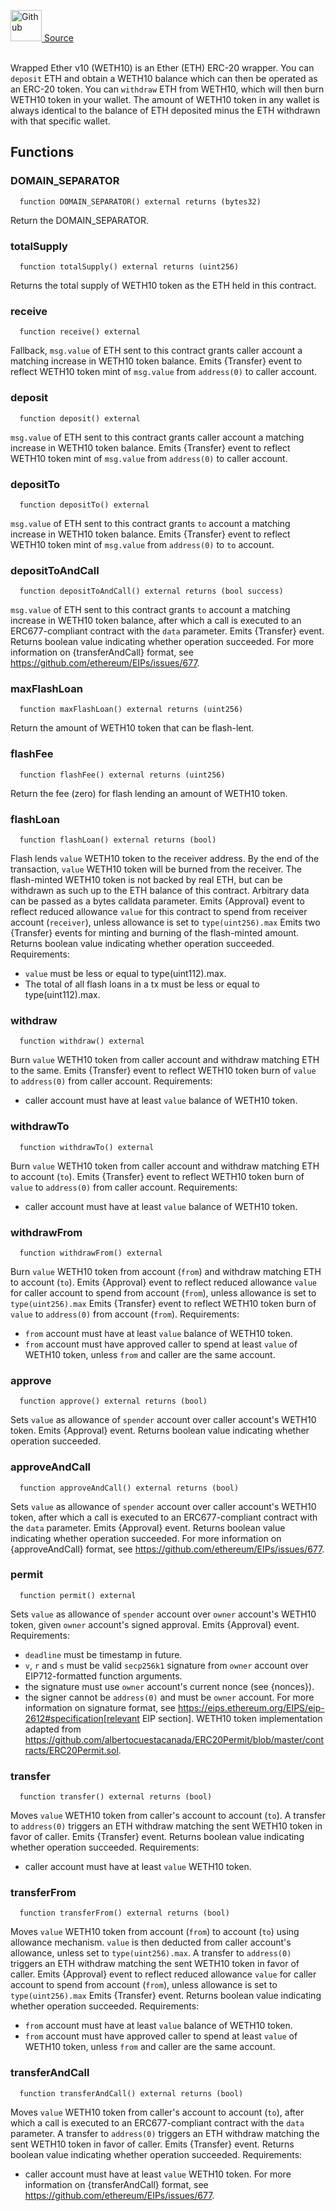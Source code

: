 <a href="https://github.com/solace-fi/solace-core/blob/main/contracts/WETH10.sol"><img src="/img/github.svg" alt="Github" width="50px"/> Source</a><br/><br/>


Wrapped Ether v10 (WETH10) is an Ether (ETH) ERC-20 wrapper. You can `deposit` ETH and obtain a WETH10 balance which can then be operated as an ERC-20 token. You can
`withdraw` ETH from WETH10, which will then burn WETH10 token in your wallet. The amount of WETH10 token in any wallet is always identical to the
balance of ETH deposited minus the ETH withdrawn with that specific wallet.

## Functions
### DOMAIN_SEPARATOR
```solidity
  function DOMAIN_SEPARATOR() external returns (bytes32)
```

Return the DOMAIN_SEPARATOR.


### totalSupply
```solidity
  function totalSupply() external returns (uint256)
```

Returns the total supply of WETH10 token as the ETH held in this contract.


### receive
```solidity
  function receive() external
```

Fallback, `msg.value` of ETH sent to this contract grants caller account a matching increase in WETH10 token balance.
Emits {Transfer} event to reflect WETH10 token mint of `msg.value` from `address(0)` to caller account.


### deposit
```solidity
  function deposit() external
```

`msg.value` of ETH sent to this contract grants caller account a matching increase in WETH10 token balance.
Emits {Transfer} event to reflect WETH10 token mint of `msg.value` from `address(0)` to caller account.


### depositTo
```solidity
  function depositTo() external
```

`msg.value` of ETH sent to this contract grants `to` account a matching increase in WETH10 token balance.
Emits {Transfer} event to reflect WETH10 token mint of `msg.value` from `address(0)` to `to` account.


### depositToAndCall
```solidity
  function depositToAndCall() external returns (bool success)
```

`msg.value` of ETH sent to this contract grants `to` account a matching increase in WETH10 token balance,
after which a call is executed to an ERC677-compliant contract with the `data` parameter.
Emits {Transfer} event.
Returns boolean value indicating whether operation succeeded.
For more information on {transferAndCall} format, see https://github.com/ethereum/EIPs/issues/677.


### maxFlashLoan
```solidity
  function maxFlashLoan() external returns (uint256)
```

Return the amount of WETH10 token that can be flash-lent.


### flashFee
```solidity
  function flashFee() external returns (uint256)
```

Return the fee (zero) for flash lending an amount of WETH10 token.


### flashLoan
```solidity
  function flashLoan() external returns (bool)
```

Flash lends `value` WETH10 token to the receiver address.
By the end of the transaction, `value` WETH10 token will be burned from the receiver.
The flash-minted WETH10 token is not backed by real ETH, but can be withdrawn as such up to the ETH balance of this contract.
Arbitrary data can be passed as a bytes calldata parameter.
Emits {Approval} event to reflect reduced allowance `value` for this contract to spend from receiver account (`receiver`),
unless allowance is set to `type(uint256).max`
Emits two {Transfer} events for minting and burning of the flash-minted amount.
Returns boolean value indicating whether operation succeeded.
Requirements:
  - `value` must be less or equal to type(uint112).max.
  - The total of all flash loans in a tx must be less or equal to type(uint112).max.


### withdraw
```solidity
  function withdraw() external
```

Burn `value` WETH10 token from caller account and withdraw matching ETH to the same.
Emits {Transfer} event to reflect WETH10 token burn of `value` to `address(0)` from caller account.
Requirements:
  - caller account must have at least `value` balance of WETH10 token.


### withdrawTo
```solidity
  function withdrawTo() external
```

Burn `value` WETH10 token from caller account and withdraw matching ETH to account (`to`).
Emits {Transfer} event to reflect WETH10 token burn of `value` to `address(0)` from caller account.
Requirements:
  - caller account must have at least `value` balance of WETH10 token.


### withdrawFrom
```solidity
  function withdrawFrom() external
```

Burn `value` WETH10 token from account (`from`) and withdraw matching ETH to account (`to`).
Emits {Approval} event to reflect reduced allowance `value` for caller account to spend from account (`from`),
unless allowance is set to `type(uint256).max`
Emits {Transfer} event to reflect WETH10 token burn of `value` to `address(0)` from account (`from`).
Requirements:
  - `from` account must have at least `value` balance of WETH10 token.
  - `from` account must have approved caller to spend at least `value` of WETH10 token, unless `from` and caller are the same account.


### approve
```solidity
  function approve() external returns (bool)
```

Sets `value` as allowance of `spender` account over caller account's WETH10 token.
Emits {Approval} event.
Returns boolean value indicating whether operation succeeded.


### approveAndCall
```solidity
  function approveAndCall() external returns (bool)
```

Sets `value` as allowance of `spender` account over caller account's WETH10 token,
after which a call is executed to an ERC677-compliant contract with the `data` parameter.
Emits {Approval} event.
Returns boolean value indicating whether operation succeeded.
For more information on {approveAndCall} format, see https://github.com/ethereum/EIPs/issues/677.


### permit
```solidity
  function permit() external
```

Sets `value` as allowance of `spender` account over `owner` account's WETH10 token, given `owner` account's signed approval.
Emits {Approval} event.
Requirements:
  - `deadline` must be timestamp in future.
  - `v`, `r` and `s` must be valid `secp256k1` signature from `owner` account over EIP712-formatted function arguments.
  - the signature must use `owner` account's current nonce (see {nonces}).
  - the signer cannot be `address(0)` and must be `owner` account.
For more information on signature format, see https://eips.ethereum.org/EIPS/eip-2612#specification[relevant EIP section].
WETH10 token implementation adapted from https://github.com/albertocuestacanada/ERC20Permit/blob/master/contracts/ERC20Permit.sol.


### transfer
```solidity
  function transfer() external returns (bool)
```

Moves `value` WETH10 token from caller's account to account (`to`).
A transfer to `address(0)` triggers an ETH withdraw matching the sent WETH10 token in favor of caller.
Emits {Transfer} event.
Returns boolean value indicating whether operation succeeded.
Requirements:
  - caller account must have at least `value` WETH10 token.


### transferFrom
```solidity
  function transferFrom() external returns (bool)
```

Moves `value` WETH10 token from account (`from`) to account (`to`) using allowance mechanism.
`value` is then deducted from caller account's allowance, unless set to `type(uint256).max`.
A transfer to `address(0)` triggers an ETH withdraw matching the sent WETH10 token in favor of caller.
Emits {Approval} event to reflect reduced allowance `value` for caller account to spend from account (`from`),
unless allowance is set to `type(uint256).max`
Emits {Transfer} event.
Returns boolean value indicating whether operation succeeded.
Requirements:
  - `from` account must have at least `value` balance of WETH10 token.
  - `from` account must have approved caller to spend at least `value` of WETH10 token, unless `from` and caller are the same account.


### transferAndCall
```solidity
  function transferAndCall() external returns (bool)
```

Moves `value` WETH10 token from caller's account to account (`to`),
after which a call is executed to an ERC677-compliant contract with the `data` parameter.
A transfer to `address(0)` triggers an ETH withdraw matching the sent WETH10 token in favor of caller.
Emits {Transfer} event.
Returns boolean value indicating whether operation succeeded.
Requirements:
  - caller account must have at least `value` WETH10 token.
For more information on {transferAndCall} format, see https://github.com/ethereum/EIPs/issues/677.



